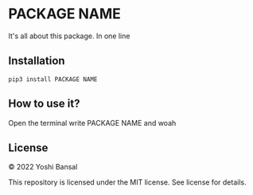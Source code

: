 # PACKAGE NAME
It's all about this package. In one line

## Installation
```pip3 install PACKAGE NAME```

## How to use it?
Open the terminal write PACKAGE NAME and woah

## License
© 2022 Yoshi Bansal

This repository is licensed under the MIT license.
See license for details.
